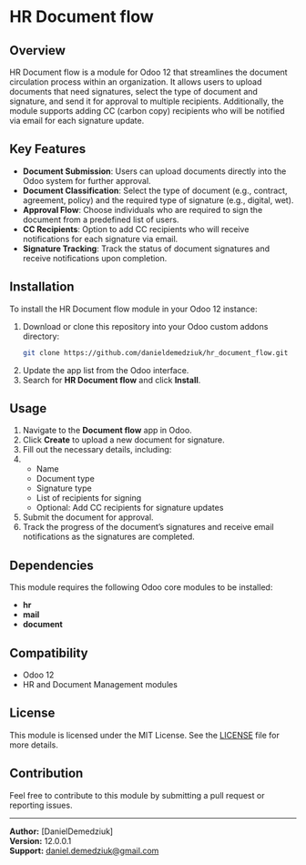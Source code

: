 
# HR Document flow

## Overview

HR Document flow is a module for Odoo 12 that streamlines the document circulation process within an organization. It allows users to upload documents that need signatures, select the type of document and signature, and send it for approval to multiple recipients. Additionally, the module supports adding CC (carbon copy) recipients who will be notified via email for each signature update.

## Key Features

- **Document Submission**: Users can upload documents directly into the Odoo system for further approval.
- **Document Classification**: Select the type of document (e.g., contract, agreement, policy) and the required type of signature (e.g., digital, wet).
- **Approval Flow**: Choose individuals who are required to sign the document from a predefined list of users.
- **CC Recipients**: Option to add CC recipients who will receive notifications for each signature via email.
- **Signature Tracking**: Track the status of document signatures and receive notifications upon completion.
  
## Installation

To install the HR Document flow module in your Odoo 12 instance:

1. Download or clone this repository into your Odoo custom addons directory:
   ```bash
   git clone https://github.com/danieldemedziuk/hr_document_flow.git
   ```
2. Update the app list from the Odoo interface.
3. Search for **HR Document flow** and click **Install**.

## Usage

1. Navigate to the **Document flow** app in Odoo.
2. Click **Create** to upload a new document for signature.
3. Fill out the necessary details, including:
4. - Name
   - Document type
   - Signature type
   - List of recipients for signing
   - Optional: Add CC recipients for signature updates
5. Submit the document for approval.
6. Track the progress of the document’s signatures and receive email notifications as the signatures are completed.

## Dependencies

This module requires the following Odoo core modules to be installed:
- **hr**
- **mail**
- **document**
  
## Compatibility

- Odoo 12
- HR and Document Management modules

## License

This module is licensed under the MIT License. See the [LICENSE](LICENSE) file for more details.

## Contribution

Feel free to contribute to this module by submitting a pull request or reporting issues.

---

**Author:** [DanielDemedziuk]  
**Version:** 12.0.0.1  
**Support:** daniel.demedziuk@gmail.com
